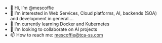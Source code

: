 - 👋 Hi, I’m @mescoffie
- 👀 I’m interested in Web Services, Cloud platforms, AI, backends (SOA) and development in general....
- 🌱 I’m currently learning Docker and Kubernetes
- 💞️ I’m looking to collaborate on AI projects
- 📫 How to reach me: mescoffie@tca-ss.com

<!---
mescoffie/mescoffie is a ✨ special ✨ repository because its `README.md` (this file) appears on your GitHub profile.
You can click the Preview link to take a look at your changes.
--->

